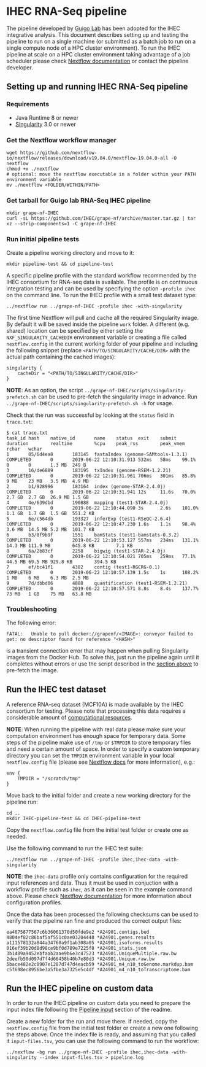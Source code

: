 # IHEC RNA-Seq pipeline

The pipeline developed by [Guigo Lab](https://github.com/guigolab/grape-nf) has been adopted for the IHEC integrative analysis.
This document describes setting up and testing the pipeline to run on a single machine (or submitted as a batch job to run on a single compute node of a HPC cluster environment). To run the IHEC pipeline at scale on a HPC cluster environment taking advantage of a job scheduler please check [Nextflow documentation](https://www.nextflow.io/docs/latest/basic.html#execution-abstraction) or contact the pipeline developer.

## Setting up and running IHEC RNA-Seq pipeline

### Requirements

- Java Runtime 8 or newer
- [Singularity](https://sylabs.io/singularity/) 3.0 or newer

### Get the Nextflow workflow manager

    wget https://github.com/nextflow-io/nextflow/releases/download/v19.04.0/nextflow-19.04.0-all -O nextflow
    chmod +x ./nextflow
    # optional: move the nextflow executable in a folder within your PATH environment variable
    mv ./nextflow <FOLDER/WITHIN/PATH>

### Get tarball for Guigo lab RNA-Seq IHEC pipeline

    mkdir grape-nf-IHEC
    curl -sL https://github.com/IHEC/grape-nf/archive/master.tar.gz | tar xz --strip-components=1 -C grape-nf-IHEC

### Run initial pipeline tests

Create a pipeline working directory and move to it:

    mkdir pipeline-test && cd pipeline-test

A specific pipeline profile with the standard workflow recommended by the IHEC consortium for RNA-seq data is available. The profile is on continuous integration testing and can be used by specifying the option `-profile ihec` on the command line. To run the IHEC profile with a small test dataset type:

    ../nextflow run ../grape-nf-IHEC -profile ihec -with-singularity

The first time Nextflow will pull and cache all the required Singularity image. By default it will be saved inside the pipeline `work` folder. A different (e.g. shared) location can be specified by either setting the `NXF_SINGULARITY_CACHEDIR` environment variable or creating a file called `nextflow.config` in the current working folder of your pipeline and including the following snippet (replace `<PATH/TO/SINGULARITY/CACHE/DIR>` with the actual path containing the cached images):

    singularity {
        cacheDir = "<PATH/TO/SINGULARITY/CACHE/DIR>"
    }

**NOTE**: As an option, the script `../grape-nf-IHEC/scripts/singularity-prefetch.sh` can be used to pre-fetch the singularity image in advance. Run `../grape-nf-IHEC/scripts/singularity-prefetch.sh -h` for usage.

Check that the run was successful by looking at the `status` field in `trace.txt`:

    $ cat trace.txt
    task_id hash    native_id       name    status  exit    submit  duration        realtime        %cpu    peak_rss        peak_vmem       rchar   wchar
    1       05/6d4ea8       183145  fastaIndex (genome-SAMtools-1.3.1)      COMPLETED       0       2019-06-22 12:10:31.913 532ms   58ms    99.1%   0       0       1.3 MB  249 B
    3       16/de6889       183195  txIndex (genome-RSEM-1.2.21)    COMPLETED       0       2019-06-22 12:10:31.961 706ms   301ms   85.8%   9 MB    23 MB   3.5 MB  4.9 MB
    2       b1/928996       183164  index (genome-STAR-2.4.0j)      COMPLETED       0       2019-06-22 12:10:31.941 12s     11.6s   70.0%   2.7 GB  2.7 GB  26.9 MB 1.5 GB
    4       4e/639dbd       190888  mapping (test1-STAR-2.4.0j)     COMPLETED       0       2019-06-22 12:10:44.090 3s      2.6s    101.0%  1.1 GB  1.7 GB  1.5 GB  551.2 KB
    5       6e/c564db       193327  inferExp (test1-RSeQC-2.6.4)    COMPLETED       0       2019-06-22 12:10:47.230 1.6s    1.1s    98.4%   3.6 MB  14.5 MB 5.2 MB  101.7 KB
    6       b3/8f9b9f       1551    bamStats (test1-bamstats-0.3.2) COMPLETED       0       2019-06-22 12:10:53.127 557ms   234ms   131.1%  14.3 MB 111.9 MB        645.8 KB        7.1 KB
    8       6a/2b83cf       2258    bigwig (test1-STAR-2.4.0j)      COMPLETED       0       2019-06-22 12:10:54.021 705ms   259ms   77.1%   44.5 MB 69.5 MB 929.8 KB        394.5 KB
    7       ef/bc41f1       4382    contig (test1-RGCRG-0.1)        COMPLETED       0       2019-06-22 12:10:57.139 1.5s    1s      108.2%  1 MB    6 MB    6.3 MB  2.5 MB
    9       7d/dbbd06       4888    quantification (test1-RSEM-1.2.21)      COMPLETED       0       2019-06-22 12:10:57.571 8.8s    8.4s    137.7%  73 MB   1 GB    75 MB   63.8 MB

### Troubleshooting

The following error:

    FATAL:   Unable to pull docker://grapenf/<IMAGE>: conveyor failed to get: no descriptor found for reference "<HASH>"

is a transient connection error that may happen when pulling Singularity images from the Docker Hub. To solve this, just run the pipeline again until it completes without errors or use the script described in the [section above](#run-initial-pipeline-tests) to pre-fetch the image.

## Run the IHEC test dataset

A reference RNA-seq dataset (MCF10A) is made available by the IHEC consortium for testing. Please note that processing this data requires a considerable amount of [computational resources](https://github.com/IHEC/grape-nf/blob/master/config/resources/ihec.config).

**NOTE**: When running the pipeline with real data please make sure your computation environment has enough space for temporary data. Some steps of the pipeline make use of `/tmp` or `$TMPDIR` to store temporary files and need a certain amount of space. In order to specify a custom temporary directory you can set the `TMPDIR` environment variable in your local `nextflow.config` file (please see [Nextflow docs](https://www.nextflow.io/docs/edge/config.html#scope-env) for more information), e.g.:
  ```
  env {
      TMPDIR = "/scratch/tmp"
  }
  ```

Move back to the initial folder and create a new working directory for the pipeline run:

    cd ..
    mkdir IHEC-pipeline-test && cd IHEC-pipeline-test

Copy the `nextflow.config` file from the initial test folder or create one as needed.

Use the following command to run the IHEC test suite:

    ../nextflow run ../grape-nf-IHEC -profile ihec,ihec-data -with-singularity

**NOTE**: the `ihec-data` profile only contains configuration for the required input references and data. Thus it must be used in conjuction with a workflow profile such as `ihec`, as it can be seen in the example command above. Please check [Nextflow documentation](https://www.nextflow.io/docs/latest/config.html#config-profiles) for more information about configuration profiles.

Once the data has been processed the following checksums can be used to verify that the pipeline ran fine and produced the correct output files:

    ea4075877567c6b36061370d50fde9e2 *A24901.contigs.bed
    4804ef82c86baf5af551c0ae03204448 *A24901.genes.results
    a111578132a844a34760a9f1ab308a05 *A24901.isoforms.results
    016ef39b20d8d98ce9bf0d789e7225f8 *A24901_stats.json
    3b1489a9452ebfaab2aae9b6e3c47523 *A24901.UniqueMultiple.raw.bw
    2deefb50d097d7f4d66458b40b7e80d3 *A24901.Unique.raw.bw
    5bace482e2c8907e1287d747d4eacb59 *A24901_m4_n10_toGenome.markdup.bam
    c5f698ec8956be3a5fbe3a7325e5c4df *A24901_m4_n10_toTranscriptome.bam

## Run the IHEC pipeline on custom data

In order to run the IHEC pipeline on custom data you need to prepare the input index file following the [Pipeline input](https://github.com/guigolab/grape-nf#pipeline-input) section of the readme.

Create a new folder for the run and move there. If needed, copy the `nextflow.config` file from the initial test folder or create a new one following the steps above. Once the index file is ready, and assuming that you called it `input-files.tsv`, you can use the following command to run the workflow:

    ../nexflow -bg run ../grape-nf-IHEC -profile ihec,ihec-data -with-singularity --index input-files.tsv > pipeline.log
